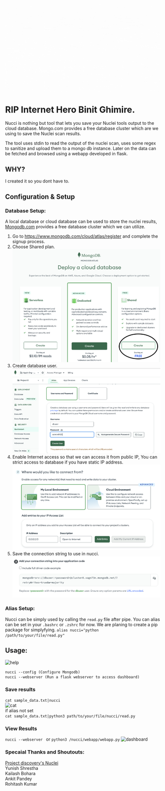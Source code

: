 ![Nucci](https://github.com/smaranchand/nucci/raw/main/src/nucci.gif)

# RIP Internet Hero Binit Ghimire.

Nucci is nothing but tool that lets you save your Nuclei tools output to the cloud database. Mongo.com provides a free database cluster which are we using to save the Nuclei scan  results.

The tool uses stdin to read the output of the nuclei scan, uses some regex to sanitize and upload them to a mongo db instance. Later on the data can be fetched and browsed using a webapp developed in flask.

## WHY?

I created it so you dont have to.

## Configuration & Setup

### Database Setup:

A local database or cloud database can be used to store the nuclei results, [Mongodb.com](https://www.mongodb.com) provides a free database cluster which we can utilize.

1. Go to https://www.mongodb.com/cloud/atlas/register and complete the signup process.
2. Choose Shared plan.
![Free Plan](https://github.com/smaranchand/nucci/blob/main/src/free.png)<br>
3. Create database user.
![Create Creds](https://github.com/smaranchand/nucci/blob/main/src/create_creds.png)<br>
4. Enable Internet access so that we can access it from public IP, You can strict access to database if you have static IP address.
![Enable Access](https://github.com/smaranchand/nucci/blob/main/src/network.png)
5. Save the connection string to use in nucci.
![Connection String](https://github.com/smaranchand/nucci/blob/main/src/db_connection.png)

### Alias Setup:

Nucci can be simply used by calling the ```read.py``` file after pipe. You can alias can be set in your ```.bashrc``` or ```.zshrc```
for now. We are planing to create a pip package for simplyfying.
```alias nucci="python /path/to/your/file/read.py"```

## Usage:

![help](https://github.com/smaranchand/nucci/raw/main/src/help.png)<br>

```console
nucci --config (Configure Mongodb)
nucci --webserver (Run a flask webserver to access dashboard)
```
### Save results
```cat sample_data.txt|nucci``` <br>
![cat](https://github.com/smaranchand/nucci/raw/main/src/cat.png)<br>
if alias not set <br>
```cat sample_data.txt|python3 path/to/your/file/nucci/read.py```

### View Results
 ```nucci --webserver ``` or ```python3 /nucci/webapp/webapp.py```
 ![dashboard](https://github.com/smaranchand/nucci/raw/main/src/dashboard.png)<br>

### Specaial Thanks and Shoutouts:

[Project discovery's Nuclei](https://github.com/projectdiscovery/nuclei)<br>
Yunish Shrestha<br>
Kailash Bohara<br>
Ankit Pandey<br>
Rohitash Kumar
